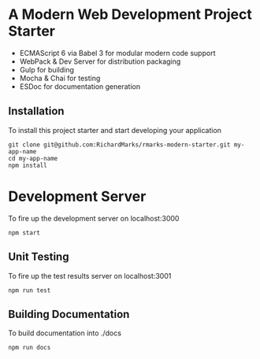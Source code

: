 # A Modern Web Development Project Starter

* ECMAScript 6 via Babel 3 for modular modern code support
* WebPack & Dev Server for distribution packaging
* Gulp for building
* Mocha & Chai for testing
* ESDoc for documentation generation

## Installation
To install this project starter and start developing your application

    git clone git@github.com:RichardMarks/rmarks-modern-starter.git my-app-name
    cd my-app-name
    npm install

# Development Server
To fire up the development server on localhost:3000

    npm start


## Unit Testing
To fire up the test results server on localhost:3001

    npm run test

## Building Documentation
To build documentation into ./docs

    npm run docs

